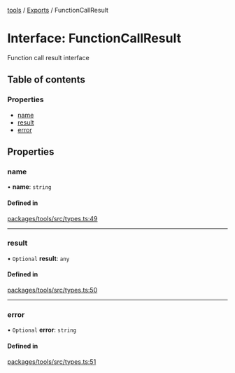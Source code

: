 <!-- 
 ⚠️  AUTO-GENERATED FILE - DO NOT EDIT MANUALLY
 This file is automatically generated by scripts/docs-generator.js
 To make changes, edit the source TypeScript files or update the generator script
-->

[tools](../../) / [Exports](../modules) / FunctionCallResult

# Interface: FunctionCallResult

Function call result interface

## Table of contents

### Properties

- [name](FunctionCallResult#name)
- [result](FunctionCallResult#result)
- [error](FunctionCallResult#error)

## Properties

### name

• **name**: `string`

#### Defined in

[packages/tools/src/types.ts:49](https://github.com/woojubb/robota/blob/311ad65650a7614cc67978c0c1650e33abba7a82/packages/tools/src/types.ts#L49)

___

### result

• `Optional` **result**: `any`

#### Defined in

[packages/tools/src/types.ts:50](https://github.com/woojubb/robota/blob/311ad65650a7614cc67978c0c1650e33abba7a82/packages/tools/src/types.ts#L50)

___

### error

• `Optional` **error**: `string`

#### Defined in

[packages/tools/src/types.ts:51](https://github.com/woojubb/robota/blob/311ad65650a7614cc67978c0c1650e33abba7a82/packages/tools/src/types.ts#L51)
